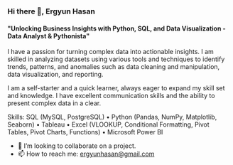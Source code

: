 

### Hi there 👋,  Ergyun Hasan
#### "Unlocking Business Insights with Python, SQL, and Data Visualization - Data Analyst & Pythonista"
I have a passion for turning complex data into actionable insights. I am skilled in analyzing datasets using various tools and techniques to identify trends, patterns, and anomalies such as data cleaning and manipulation, data visualization, and reporting. 

I am a self-starter and a quick learner, always eager to expand my skill set and knowledge. I have excellent communication skills and the ability to present complex data in a clear.

Skills: SQL (MySQL, PostgreSQL) • Python (Pandas, NumPy, Matplotlib, Seaborn) • Tableau • Excel (VLOOKUP, Conditional Formatting, Pivot Tables, Pivot Charts, Functions) • Microsoft Power BI

- 👯 I’m looking to collaborate on a project. 
- 📫 How to reach me: ergyunhasan@gmail.com 


 















